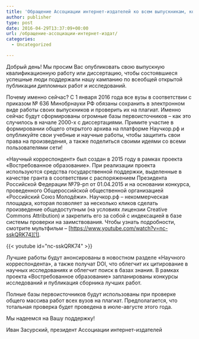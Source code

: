 ```yaml
---
title: 'Обращение Ассоциации интернет-издателей ко всем выпускникам, которые не стесняются своих дипломов'
author: publisher
type: post
date: 2016-04-29T13:37:09+00:00
url: /обращение-ассоциации-интернет-издат/
categories:
  - Uncategorized

---
```

Добрый день! Мы просим Вас опубликовать свою выпускную квалификационную работу или диссертацию, чтобы состоявшиеся успешные люди поддержали нашу кампанию по всеобщей открытой публикации дипломных работ и исследований.

Почему именно сейчас? С 1 января 2016 года все вузы в соответствии с приказом № 636 Минобрнауки РФ обязаны сохранить в электронном виде работы своих выпускников и проверить их на плагиат. Именно сейчас будут сформированы огромные базы первоисточников – как это случилось в начале 2000-х с диссертациями. Примите участие в формировании общего открытого архива на платформе Научкор.рф и опубликуйте свои учебные и научные работы, чтобы защитить свои права на произведения, а также поделиться своими идеями со всеми пользователями сети!

«Научный корреспондент» был создан в 2015 году в рамках проекта «Востребованное образование». При реализации проекта используются средства государственной поддержки, выделенные в качестве гранта в соответствии с распоряжением Президента Российской Федерации №79-рп от 01.04.2015 и на основании конкурса, проведенного Общероссийской общественной организацией «Российский Союз Молодёжи». Научкор.рф – некоммерческая площадка, которая позволяет за несколько кликов сделать произведение общедоступным (на условиях лицензии Creative Commons Attribution) и закрепить его за собой с индексацией в базе системы проверки на заимствования. Чтобы узнать подробности, смотрите мультфильм – [https://www.youtube.com/watch?v=nc-sskQRK74][1].

{{< youtube id="nc-sskQRK74" >}}

Лучшие работы будут анонсированы в новостном разделе «Научного корреспондента», а также получат DOI, что облегчит их цитирование в научных исследованиях и облегчит поиск в базах знания. В рамках проекта «Востребованное образование» запланированы конкурсы исследований и публикация сборника лучших работ.  

Полные базы первоисточников будут использованы при проверке общего массива работ всех вузов на плагиат. Предполагается, что тотальная проверка будет проведена в июле-августе этого года.

Мы надеемся на Вашу поддержку!

Иван Засурский, президент Ассоциации интернет-издателей

 [1]: https://www.youtube.com/watch?v=nc-sskQRK74